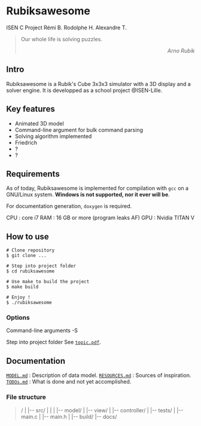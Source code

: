 # Rubiksawesome
ISEN C Project
Rémi B.
Rodolphe H.
Alexandre T.

> Our whole life is solving puzzles.
>
> _<div style="text-align: right"> Arno Rubik </div>_

## Intro
Rubiksawesome is a Rubik's Cube 3x3x3 simulator with a 3D display and a solver
engine.
It is developped as a school project @ISEN-Lille.

## Key features
* Animated 3D model
* Command-line argument for bulk command parsing
* Solving algorithm implemented
 * Friedrich
 * ?
 * ?

## Requirements
As of today, Rubiksawesome is implemented for compilation with `gcc` on a
GNU/Linux system. **Windows is not supported, nor it ever will be**.

For documentation generation, `doxygen` is required.

CPU : core i7
RAM : 16 GB or more (program leaks AF)
GPU : Nvidia TITAN V

## How to use

```shell
# Clone repository
$ git clone ...

# Step into project folder
$ cd rubiksawesome

# Use make to build the project
$ make build

# Enjoy !
$ ./rubiksawesome
```

### Options
Command-line arguments
    -S

Step into project folder
See [`topic.pdf`](topic.pdf).

## Documentation
[`MODEL.md`](MODEL.md) : Description of data model.
[`RESOURCES.md`](RESOURCES.md) : Sources of inspiration.
[`TODOs.md`](TODOs.md) : What is done and not yet accomplished.

### File structure
> /
> |
> |-- src/
> |     |
> |     |-- model/
> |     |-- view/
> |     |-- controller/
> |     |-- tests/
> |     |-- main.c
> |     |-- main.h
> |
> |-- build/
> |-- docs/
>

